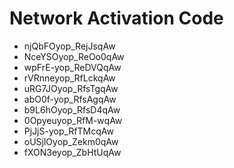 # Network Activation Code
* njQbFOyop_RejJsqAw
* NceYSOyop_ReOo0qAw
* wpFrE-yop_ReDVQqAw
* rVRnneyop_RfLckqAw
* uRG7JOyop_RfsTgqAw
* abO0f-yop_RfsAgqAw
* b9L6hOyop_RfsD4qAw
* 0Opyeuyop_RfM-wqAw
* PjJjS-yop_RfTMcqAw
* oUSjlOyop_Zekm0qAw
* fXON3eyop_ZbHtUqAw
